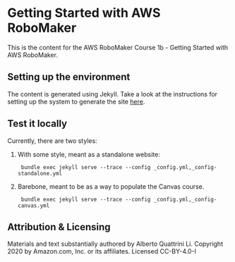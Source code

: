 # Getting Started with AWS RoboMaker

This is the content for the AWS RoboMaker Course 1b - Getting Started with AWS RoboMaker.

## Setting up the environment
The content is generated using Jekyll. Take a look at the instructions for setting up the system to generate the site [here](https://jekyllrb.com/docs/).

## Test it locally
Currently, there are two styles:
1. With some style, meant as a standalone website:

        bundle exec jekyll serve --trace --config _config.yml,_config-standalone.yml

2. Barebone, meant to be as a way to populate the Canvas course.

        bundle exec jekyll serve --trace --config _config.yml,_config-canvas.yml

## Attribution & Licensing

Materials and text substantially authored by Alberto Quattrini Li. Copyright 2020 by Amazon.com, Inc. or its affiliates. Licensed CC-BY-4.0-I
